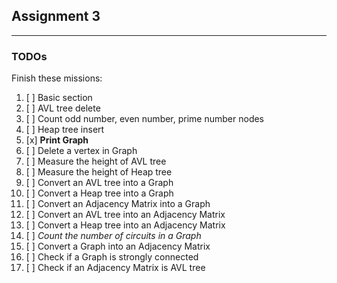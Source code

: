 ## Assignment 3
----------------
### TODOs
Finish these missions:

  1. [ ] Basic section  
  2. [ ] AVL tree delete  
  3. [ ] Count odd number, even number, prime number nodes  
  4. [ ] Heap tree insert  
  5. [x] **Print Graph**
  6. [ ] Delete a vertex in Graph  
  7. [ ] Measure the height of AVL tree  
  8. [ ] Measure the height of Heap tree  
  9. [ ] Convert an AVL tree into a Graph  
  10. [ ] Convert a Heap tree into a Graph  
  11. [ ] Convert an Adjacency Matrix into a Graph  
  12. [ ] Convert an AVL tree into an Adjacency Matrix  
  13. [ ] Convert a Heap tree into an Adjacency Matrix  
  14. [ ] _Count the number of circuits in a Graph_  
  15. [ ] Convert a Graph into an Adjacency Matrix  
  16. [ ] Check if a Graph is strongly connected  
  17. [ ] Check if an Adjacency Matrix is AVL tree  
